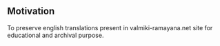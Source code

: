 ## Motivation

To preserve english translations present in valmiki-ramayana.net site for educational and archival purpose.
